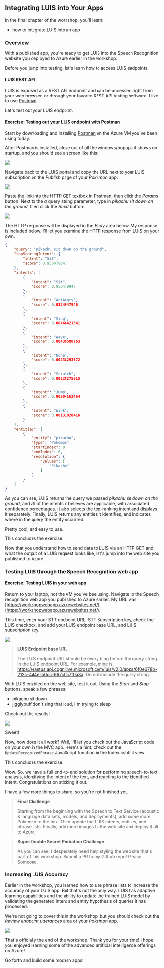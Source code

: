 ## Integrating LUIS into Your Apps

In the final chapter of the workshop, you'll learn:
- how to integrate LUIS into an app

### Overview

With a published app, you're ready to get LUIS into the Speech Recognition website you deployed to Azure earlier in the workshop.

Before you jump into testing, let's learn how to access LUIS endpoints.

#### LUIS REST API

LUIS is exposed as a REST API endpoint and can be accessed right from your web browser, or through your favorite REST API testing software. I like to use [Postman](https://www.getpostman.com/).

Let's test out your LUIS endpoint.

<h4 class="exercise-start">
    <b>Exercise</b>: Testing out your LUIS endpoint with Postman
</h4>

Start by downloading and installing [Postman](https://www.getpostman.com/) on the Azure VM you've been using today.

After Postman is installed, close out of all the windows/popups it shows on startup, and you should see a screen like this:

<img src="images/chapter9/postman1.png" class="img-override" />

Navigate back to the LUIS portal and copy the URL next to your LUIS subscription on the *Publish* page of your *Pokemon* app:

<img src="images/chapter9/copy-link.gif" class="img-override" />

Paste the link into the HTTP GET textbox in Postman, then click the *Params* button. Next to the *q* query string parameter, type in *pikachu sit down on the ground*, then click the *Send* button:

<img src="images/chapter9/send.gif" class="img-override" />

The HTTP response will be displayed in the *Body* area below. My response is included below. I'll let you examine the HTTP response from LUIS on your own.

```json
{
    "query": "pikachu sit down on the ground",
    "topScoringIntent": {
        "intent": "Sit",
        "score": 0.956479847
    },
    "intents": [
        {
            "intent": "Sit",
            "score": 0.956479847
        },
        {
            "intent": "ActAngry",
            "score": 0.0324947946
        },
        {
            "intent": "Sing",
            "score": 0.00468421541
        },
        {
            "intent": "Wave",
            "score": 0.00439580763
        },
        {
            "intent": "None",
            "score": 0.00238293572
        },
        {
            "intent": "Scratch",
            "score": 0.00228275615
        },
        {
            "intent": "Jump",
            "score": 0.00204163464
        },
        {
            "intent": "Wink",
            "score": 0.00131020416
        }
    ],
    "entities": [
        {
            "entity": "pikachu",
            "type": "Pokemon",
            "startIndex": 0,
            "endIndex": 6,
            "resolution": {
                "values": [
                    "Pikachu"
                ]
            }
        }
    ]
}
```

As you can see, LUIS returns the query we passed *pikachu sit down on the ground*, and all of the intents it believes are applicable, with associated confidence percentages. It also selects the top-ranking intent and displays it separately. Finally, LUIS returns any entities it identifies, and indicates where in the query the entity occurred.

Pretty cool, and easy to use. 

This concludes the exercise. 

<div class="exercise-end"></div>

Now that you understand how to send data to LUIS via an HTTP GET and what the output of a LUIS request looks like, let's jump into the web site you published to Azure.

### Testing LUIS through the Speech Recognition web app

<h4 class="exercise-start">
    <b>Exercise</b>: Testing LUIS in your web app
</h4>

Return to your laptop, not the VM you've bee using. Navigate to the Speech recognition web app you published to Azure earlier. My URL was [https://workshopwebapp.azurewebsites.net/](https://workshopwebapp.azurewebsites.net/).

This time, enter your STT endpoint URL, STT Subscription key, check the LUIS checkbox, and add your LUIS endpoint base URL, and LUIS subscription key.

<img src="images/chapter9/site1.png" class="img-override" />

> **LUIS Endpoint base URL**
>
> The LUIS endpoint URL should be everything before the query string in the LUIS endpoint URL. For example, mine is https://eastus.api.cognitive.microsoft.com/luis/v2.0/apps/6f0e678b-212c-4d4e-b0cc-967cb57f0a3a. Do not include the query string.

With LUIS enabled on the web site, test it out. Using the *Start* and *Stop* buttons, speak a few phrases:
- pikachu sit down
- jigglypuff don't sing that loud, i'm trying to sleep

Check out the results!

<img src="images/chapter9/speak.gif" class="img-override" />

Sweet!

Now, how does it all work? Well, I'll let you check out the JavaScript code on your own in the MVC app. Here's a hint: check out the `UpdateRecognizedPhrase` JavaScript function in the Index.cshtml view.

This concludes the exercise. 

<div class="exercise-end"></div>

Wow. So, we have a full end-to-end solution for performing speech-to-text analysis, identifying the intent of the text, and reacting to the identified intent. Congratulations on sticking it out.

I have a few more things to share, so you're not finished yet.

> **Final Challenge**
>
> Starting from the beginning with the Speech to Text Service (acoustic & language data sets, models, and deployments), add some more Pokemon to the mix. Then update the LUIS intents, entities, and phrase lists. Finally, add more images to the web site and deploy it all to Azure. 

> **Super Double Secret Probation Challenge**
>
> As you can see, I desperately need help styling the web site that's part of this workshop. Submit a PR to my Github repo! Please. Someone. 

### Increasing LUIS Accuracy

Earlier in the workshop, you learned how to use phrase lists to increase the accuracy of your LUIS app. But that's not the only way. LUIS has adaptive learning capabilities and the ability to update the trained LUIS model by validating the generated intent and entity hypothesis of queries it has processed.

We're not going to cover this in the workshop, but you should check out the *Review endpoint utterances* area of your *Pokemon* app. 

<img src="images/chapter9/review.png" class="img-override" />


That's officially the end of the workshop. Thank you for your time! I hope you enjoyed learning some of the advanced artificial intelligence offerings on Azure!

Go forth and build some modern apps!


